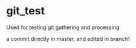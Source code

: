 # git_test
Used for testing git gathering and processing

a commit directly in master, and edited in branch1
